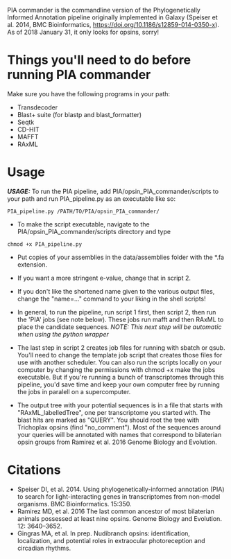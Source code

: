 PIA commander is the commandline version of the Phylogenetically Informed Annotation pipeline originally implemented in Galaxy (Speiser et al. 2014, BMC Bioinformatics, https://doi.org/10.1186/s12859-014-0350-x). As of 2018 January 31, it only looks for opsins, sorry!

# Things you'll need to do before running PIA commander
Make sure you have the following programs in your path:
* Transdecoder
* Blast+ suite (for blastp and blast_formatter)
* Seqtk
* CD-HIT
* MAFFT
* RAxML

# Usage
***USAGE:*** To run the PIA pipeline, add PIA/opsin_PIA_commander/scripts to your path and run PIA_pipeline.py as an executable like so:
```
PIA_pipeline.py /PATH/TO/PIA/opsin_PIA_commander/
```

* To make the script executable, navigate to the PIA/opsin_PIA_commander/scripts directory and type 
```
chmod +x PIA_pipeline.py
```

* Put copies of your assemblies in the data/assemblies folder with the *.fa extension.

* If you want a more stringent e-value, change that in script 2.

* If you don't like the shortened name given to the various output files, change the "name=..." command to your liking in the shell scripts!

* In general, to run the pipeline, run script 1 first, then script 2, then run the 'PIA' jobs (see note below). These jobs run mafft and then RAxML to place the candidate sequences. _NOTE: This next step will be automatic when using the python wrapper_

* The last step in script 2 creates job files for running with sbatch or qsub. You'll need to change the template job script that creates those files for use with another scheduler. You can also run the scripts locally on your computer by changing the permissions with chmod +x make the jobs executable. But if you're running a bunch of transcriptomes through this pipeline, you'd save time and keep your own computer free by running the jobs in paralell on a supercomputer.

* The output tree with your potential sequences is in a file that starts with "RAxML_labelledTree", one per transcriptome you started with. The blast hits are marked as "QUERY". You should root the tree with Trichoplax opsins (find "no_comment"). Most of the sequences around your queries will be annotated with names that correspond to bilaterian opsin groups from Ramirez et al. 2016 Genome Biology and Evolution.

# Citations
* Speiser DI, et al. 2014. Using phylogenetically-informed annotation (PIA) to search for light-interacting genes in transcriptomes from non-model organisms. BMC Bioinformatics. 15:350.
* Ramirez MD, et al. 2016 The last common ancestor of most bilaterian animals possessed at least nine opsins. Genome Biology and Evolution. 12: 3640–3652. 
* Gingras MA, et al. In prep. Nudibranch opsins: identification, localization, and potential roles in extraocular photoreception and circadian rhythms.

